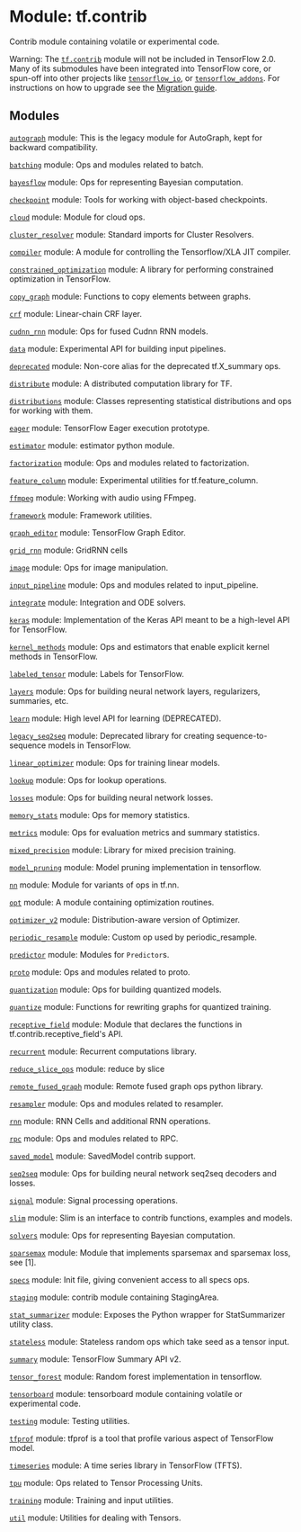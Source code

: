 <div itemscope itemtype="http://developers.google.com/ReferenceObject">
<meta itemprop="name" content="tf.contrib" />
<meta itemprop="path" content="Stable" />
</div>

# Module: tf.contrib

Contrib module containing volatile or experimental code.

<!-- Placeholder for "Used in" -->

Warning: The <a href="../tf/contrib.md"><code>tf.contrib</code></a> module will not be included in TensorFlow 2.0. Many
of its submodules have been integrated into TensorFlow core, or spun-off into
other projects like [`tensorflow_io`](https://github.com/tensorflow/io), or
[`tensorflow_addons`](https://github.com/tensorflow/addons). For instructions
on how to upgrade see the
[Migration guide](https://www.tensorflow.org/beta/guide/migration_guide).

## Modules

[`autograph`](../tf/contrib/autograph.md) module: This is the legacy module for AutoGraph, kept for backward compatibility.

[`batching`](../tf/contrib/batching.md) module: Ops and modules related to batch.

[`bayesflow`](../tf/contrib/bayesflow.md) module: Ops for representing Bayesian computation.

[`checkpoint`](../tf/contrib/checkpoint.md) module: Tools for working with object-based checkpoints.

[`cloud`](../tf/contrib/cloud.md) module: Module for cloud ops.

[`cluster_resolver`](../tf/contrib/cluster_resolver.md) module: Standard imports for Cluster Resolvers.

[`compiler`](../tf/contrib/compiler.md) module: A module for controlling the Tensorflow/XLA JIT compiler.

[`constrained_optimization`](../tf/contrib/constrained_optimization.md) module: A library for performing constrained optimization in TensorFlow.

[`copy_graph`](../tf/contrib/copy_graph.md) module: Functions to copy elements between graphs.

[`crf`](../tf/contrib/crf.md) module: Linear-chain CRF layer.

[`cudnn_rnn`](../tf/contrib/cudnn_rnn.md) module: Ops for fused Cudnn RNN models.

[`data`](../tf/contrib/data.md) module: Experimental API for building input pipelines.

[`deprecated`](../tf/contrib/deprecated.md) module: Non-core alias for the deprecated tf.X_summary ops.

[`distribute`](../tf/contrib/distribute.md) module: A distributed computation library for TF.

[`distributions`](../tf/contrib/distributions.md) module: Classes representing statistical distributions and ops for working with them.

[`eager`](../tf/contrib/eager.md) module: TensorFlow Eager execution prototype.

[`estimator`](../tf/contrib/estimator.md) module: estimator python module.

[`factorization`](../tf/contrib/factorization.md) module: Ops and modules related to factorization.

[`feature_column`](../tf/contrib/feature_column.md) module: Experimental utilities for tf.feature_column.

[`ffmpeg`](../tf/contrib/ffmpeg.md) module: Working with audio using FFmpeg.

[`framework`](../tf/contrib/framework.md) module: Framework utilities.

[`graph_editor`](../tf/contrib/graph_editor.md) module: TensorFlow Graph Editor.

[`grid_rnn`](../tf/contrib/grid_rnn.md) module: GridRNN cells

[`image`](../tf/contrib/image.md) module: Ops for image manipulation.

[`input_pipeline`](../tf/contrib/input_pipeline.md) module: Ops and modules related to input_pipeline.

[`integrate`](../tf/contrib/integrate.md) module: Integration and ODE solvers.

[`keras`](../tf/contrib/keras.md) module: Implementation of the Keras API meant to be a high-level API for TensorFlow.

[`kernel_methods`](../tf/contrib/kernel_methods.md) module: Ops and estimators that enable explicit kernel methods in TensorFlow.

[`labeled_tensor`](../tf/contrib/labeled_tensor.md) module: Labels for TensorFlow.

[`layers`](../tf/contrib/layers.md) module: Ops for building neural network layers, regularizers, summaries, etc.

[`learn`](../tf/contrib/learn.md) module: High level API for learning (DEPRECATED).

[`legacy_seq2seq`](../tf/contrib/legacy_seq2seq.md) module: Deprecated library for creating sequence-to-sequence models in TensorFlow.

[`linear_optimizer`](../tf/contrib/linear_optimizer.md) module: Ops for training linear models.

[`lookup`](../tf/contrib/lookup.md) module: Ops for lookup operations.

[`losses`](../tf/contrib/losses.md) module: Ops for building neural network losses.

[`memory_stats`](../tf/contrib/memory_stats.md) module: Ops for memory statistics.

[`metrics`](../tf/contrib/metrics.md) module: Ops for evaluation metrics and summary statistics.

[`mixed_precision`](../tf/contrib/mixed_precision.md) module: Library for mixed precision training.

[`model_pruning`](../tf/contrib/model_pruning.md) module: Model pruning implementation in tensorflow.

[`nn`](../tf/contrib/nn.md) module: Module for variants of ops in tf.nn.

[`opt`](../tf/contrib/opt.md) module: A module containing optimization routines.

[`optimizer_v2`](../tf/contrib/optimizer_v2.md) module: Distribution-aware version of Optimizer.

[`periodic_resample`](../tf/contrib/periodic_resample.md) module: Custom op used by periodic_resample.

[`predictor`](../tf/contrib/predictor.md) module: Modules for `Predictor`s.

[`proto`](../tf/contrib/proto.md) module: Ops and modules related to proto.

[`quantization`](../tf/contrib/quantization.md) module: Ops for building quantized models.

[`quantize`](../tf/contrib/quantize.md) module: Functions for rewriting graphs for quantized training.

[`receptive_field`](../tf/contrib/receptive_field.md) module: Module that declares the functions in tf.contrib.receptive_field's API.

[`recurrent`](../tf/contrib/recurrent.md) module: Recurrent computations library.

[`reduce_slice_ops`](../tf/contrib/reduce_slice_ops.md) module: reduce by slice

[`remote_fused_graph`](../tf/contrib/remote_fused_graph.md) module: Remote fused graph ops python library.

[`resampler`](../tf/contrib/resampler.md) module: Ops and modules related to resampler.

[`rnn`](../tf/contrib/rnn.md) module: RNN Cells and additional RNN operations.

[`rpc`](../tf/contrib/rpc.md) module: Ops and modules related to RPC.

[`saved_model`](../tf/contrib/saved_model.md) module: SavedModel contrib support.

[`seq2seq`](../tf/contrib/seq2seq.md) module: Ops for building neural network seq2seq decoders and losses.

[`signal`](../tf/contrib/signal.md) module: Signal processing operations.

[`slim`](../tf/contrib/slim.md) module: Slim is an interface to contrib functions, examples and models.

[`solvers`](../tf/contrib/solvers.md) module: Ops for representing Bayesian computation.

[`sparsemax`](../tf/contrib/sparsemax.md) module: Module that implements sparsemax and sparsemax loss, see [1].

[`specs`](../tf/contrib/specs.md) module: Init file, giving convenient access to all specs ops.

[`staging`](../tf/contrib/staging.md) module: contrib module containing StagingArea.

[`stat_summarizer`](../tf/contrib/stat_summarizer.md) module: Exposes the Python wrapper for StatSummarizer utility class.

[`stateless`](../tf/contrib/stateless.md) module: Stateless random ops which take seed as a tensor input.

[`summary`](../tf/contrib/summary.md) module: TensorFlow Summary API v2.

[`tensor_forest`](../tf/contrib/tensor_forest.md) module: Random forest implementation in tensorflow.

[`tensorboard`](../tf/contrib/tensorboard.md) module: tensorboard module containing volatile or experimental code.

[`testing`](../tf/contrib/testing.md) module: Testing utilities.

[`tfprof`](../tf/contrib/tfprof.md) module: tfprof is a tool that profile various aspect of TensorFlow model.

[`timeseries`](../tf/contrib/timeseries.md) module: A time series library in TensorFlow (TFTS).

[`tpu`](../tf/contrib/tpu.md) module: Ops related to Tensor Processing Units.

[`training`](../tf/contrib/training.md) module: Training and input utilities.

[`util`](../tf/contrib/util.md) module: Utilities for dealing with Tensors.

